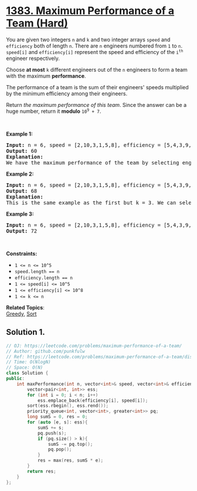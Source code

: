 # [1383. Maximum Performance of a Team (Hard)](https://leetcode.com/problems/maximum-performance-of-a-team/)

<p>You are given two integers <code>n</code> and <code>k</code> and two integer arrays <code>speed</code> and <code>efficiency</code> both of length <code>n</code>. 
  There are <code>n</code> engineers numbered from <code>1</code> to <code>n</code>. 
  <code>speed[i]</code> and <code>efficiency[i]</code> represent the speed and efficiency of the <code>i<sup>th</sup></code> engineer respectively.</p>

<p>Choose <b>at most</b> <code>k</code> different engineers out of the <code>n</code> engineers to form a team with the maximum <b>performance</b>.</p>

<p>The performance of a team is the sum of their engineers' speeds multiplied by the minimum efficiency among their engineers.</p>

<p>Return <em>the maximum performance of this team</em>. Since the answer can be a huge number, return it <b>modulo</b> <code>10<sup>9</sup> + 7</code>.</p>


<p>&nbsp;</p>
<p><strong>Example 1:</strong></p>

<pre><strong>Input:</strong> n = 6, speed = [2,10,3,1,5,8], efficiency = [5,4,3,9,7,2], k = 2
<strong>Output:</strong> 60
<strong>Explanation:</strong> 
We have the maximum performance of the team by selecting engineer 2 (with speed=10 and efficiency=4) and engineer 5 (with speed=5 and efficiency=7). That is, performance = (10 + 5) * min(4, 7) = 60.
</pre>

<p><strong>Example 2:</strong></p>

<pre><strong>Input:</strong> n = 6, speed = [2,10,3,1,5,8], efficiency = [5,4,3,9,7,2], k = 3
<strong>Output:</strong> 68
<strong>Explanation:
</strong>This is the same example as the first but k = 3. We can select engineer 1, engineer 2 and engineer 5 to get the maximum performance of the team. That is, performance = (2 + 10 + 5) * min(5, 4, 7) = 68.
</pre>

<p><strong>Example 3:</strong></p>

<pre><strong>Input:</strong> n = 6, speed = [2,10,3,1,5,8], efficiency = [5,4,3,9,7,2], k = 4
<strong>Output:</strong> 72
</pre>

<p>&nbsp;</p>
<p><strong>Constraints:</strong></p>

<ul>
	<li><code>1 &lt;= n &lt;= 10^5</code></li>
	<li><code>speed.length == n</code></li>
	<li><code>efficiency.length == n</code></li>
	<li><code>1 &lt;= speed[i] &lt;= 10^5</code></li>
	<li><code>1 &lt;= efficiency[i] &lt;= 10^8</code></li>
	<li><code>1 &lt;= k &lt;= n</code></li>
</ul>

**Related Topics**:  
[Greedy](https://leetcode.com/tag/greedy/), [Sort](https://leetcode.com/tag/sort/)

## Solution 1. 

```cpp
// OJ: https://leetcode.com/problems/maximum-performance-of-a-team/
// Author: github.com/punkfulw
// Ref: https://leetcode.com/problems/maximum-performance-of-a-team/discuss/539687/JavaC%2B%2BPython-Priority-Queue
// Time: O(NlogN)
// Space: O(N)
class Solution {
public:
    int maxPerformance(int n, vector<int>& speed, vector<int>& efficiency, int k) {
        vector<pair<int, int>> ess;
        for (int i = 0; i < n; i++)
            ess.emplace_back(efficiency[i], speed[i]);
        sort(ess.rbegin(), ess.rend());
        priority_queue<int, vector<int>, greater<int>> pq;
        long sumS = 0, res = 0;
        for (auto [e, s]: ess){
            sumS += s;
            pq.push(s);
            if (pq.size() > k){
                sumS -= pq.top();
                pq.pop();
            }
            res = max(res, sumS * e);
        }
        return res;
    }
};
```
